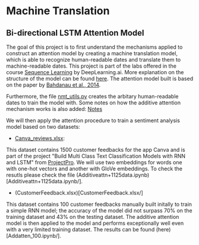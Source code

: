 # Machine Translation 
## Bi-directional LSTM Attention Model 
 
The goal of this project is to first understand the mechanisms applied to construct an attention model by creating a machine translation model, which is able to recognize human-readable dates and translate them to machine-readable dates. This project is part of the labs offered in the course [Sequence Learning](https://www.coursera.org/learn/nlp-sequence-models ) by DeepLearning.ai. More explanation on the structure of the model can be found [here](Machine_translation.ipynb/). The attention model built is based on the paper by [Bahdanau et al., 2014](https://doi.org/10.48550/arXiv.1409.0473). 

Furthermore, the file [nmt_utils.py](nmt_utils.py/) creates the arbitary human-readable dates to train the model with. Some notes on how the additive attention mechanism works is also added: [Notes](Notes.pdf)

We will then apply the attention procedure to train a sentiment analysis model based on two datasets: 
- [Canva_reviews.xlsx](Canva_reviews.xlsx/): 

This dataset contains 1500 customer feedbacks for the app Canva and is part of the project "Build Multi Class Text Classification Models with RNN and LSTM" from [ProjectPro](https://www.projectpro.io/). We will use two embeddings for words one with one-hot vectors and another with GloVe embeddings. To check the resutls please check the file (Additiveattn+1125data.ipynb)[Additiveattn+1125data.ipynb/]. 

- (CustomerFeedback.xlsx)[CustomerFeedback.xlsx/]

This dataset contains 100 customer feedbacks manually built initally to train a simple RNN model; the accuracy of the model did not surpass 70% on the training dataset and 43% on the testing dataset. The additive attention model is then applied to the model and performs exceptionally well even with a very limited training dataset. The results can be found (here)[Addatten_100.ipynb/].




